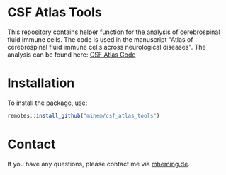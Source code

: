# CSF Atlas Tools
This repository contains helper function for the analysis of cerebrospinal fluid immune cells. The code is used in the manuscript "Atlas of cerebrospinal fluid immune cells across neurological diseases". The analysis can be found here: [CSF Atlas Code](https://github.com/mihem/csf_immune_atlas)

# Installation

To install the package, use:

```R
remotes::install_github("mihem/csf_atlas_tools")
```

# Contact
If you have any questions, please contact me via [mheming.de](https://osmzhlab.uni-muenster.de/mheming/#contact).